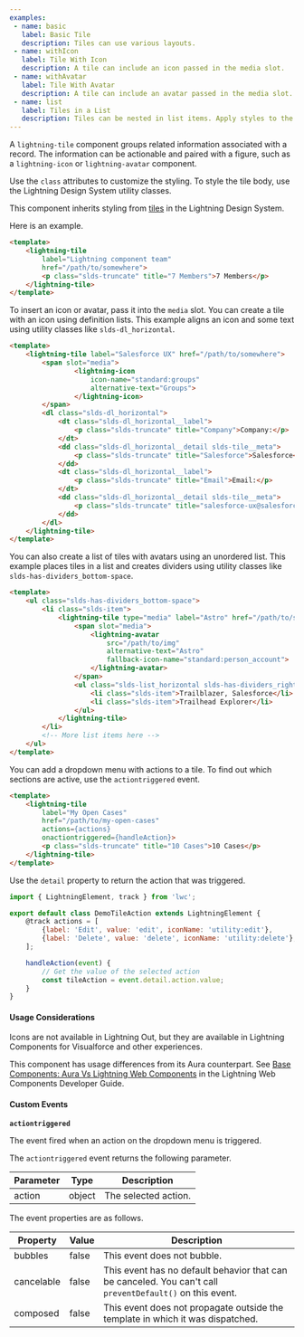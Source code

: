 ```yaml
---
examples:
 - name: basic
   label: Basic Tile
   description: Tiles can use various layouts.
 - name: withIcon
   label: Tile With Icon
   description: A tile can include an icon passed in the media slot.
 - name: withAvatar
   label: Tile With Avatar
   description: A tile can include an avatar passed in the media slot.
 - name: list
   label: Tiles in a List
   description: Tiles can be nested in list items. Apply styles to the list and each item to create dividers.
---
```

A `lightning-tile` component groups related information associated with a
record. The information can be actionable and paired with a figure, such as a
`lightning-icon` or `lightning-avatar` component.

Use the `class` attributes to customize the styling. To style the tile
body, use the Lightning Design System utility classes.

This component inherits styling from
[tiles](https://www.lightningdesignsystem.com/components/tiles/) in the
Lightning Design System.

Here is an example.

```html
<template>
    <lightning-tile
        label="Lightning component team"
        href="/path/to/somewhere">
        <p class="slds-truncate" title="7 Members">7 Members</p>
    </lightning-tile>
</template>
```

To insert an icon or avatar, pass it into the `media` slot. You can
create a tile with an icon using definition lists. This example aligns an icon
and some text using utility classes like `slds-dl_horizontal`.

```html
<template>
    <lightning-tile label="Salesforce UX" href="/path/to/somewhere">
        <span slot="media">
                <lightning-icon
                    icon-name="standard:groups"
                    alternative-text="Groups">
                </lightning-icon>
        </span>
        <dl class="slds-dl_horizontal">
            <dt class="slds-dl_horizontal__label">
                <p class="slds-truncate" title="Company">Company:</p>
            </dt>
            <dd class="slds-dl_horizontal__detail slds-tile__meta">
                <p class="slds-truncate" title="Salesforce">Salesforce</p>
            </dd>
            <dt class="slds-dl_horizontal__label">
                <p class="slds-truncate" title="Email">Email:</p>
            </dt>
            <dd class="slds-dl_horizontal__detail slds-tile__meta">
                <p class="slds-truncate" title="salesforce-ux@salesforce.com">salesforce-ux@salesforce.com</p>
            </dd>
        </dl>
    </lightning-tile>
</template>
```

You can also create a list of tiles with avatars using an unordered list.
This example places tiles in a list and creates dividers using utility classes
like `slds-has-dividers_bottom-space`.

```html
<template>
    <ul class="slds-has-dividers_bottom-space">
        <li class="slds-item">
            <lightning-tile type="media" label="Astro" href="/path/to/somewhere">
                <span slot="media">
                    <lightning-avatar
                        src="/path/to/img"
                        alternative-text="Astro"
                        fallback-icon-name="standard:person_account">
                    </lightning-avatar>
                </span>
                <ul class="slds-list_horizontal slds-has-dividers_right">
                    <li class="slds-item">Trailblazer, Salesforce</li>
                    <li class="slds-item">Trailhead Explorer</li>
                </ul>
            </lightning-tile>
        </li>
        <!-- More list items here -->
    </ul>
</template>
```

You can add a dropdown menu with actions to a tile. To find out which sections are active, use the `actiontriggered` event.

```html
<template>
    <lightning-tile
        label="My Open Cases"
        href="/path/to/my-open-cases"
        actions={actions}
        onactiontriggered={handleAction}>
        <p class="slds-truncate" title="10 Cases">10 Cases</p>
    </lightning-tile>
</template>
```
Use the `detail` property to return the action that was triggered.

```javascript
import { LightningElement, track } from 'lwc';

export default class DemoTileAction extends LightningElement {
    @track actions = [
        {label: 'Edit', value: 'edit', iconName: 'utility:edit'},
        {label: 'Delete', value: 'delete', iconName: 'utility:delete'},
    ];

    handleAction(event) {
        // Get the value of the selected action
        const tileAction = event.detail.action.value;
    }
}
```

#### Usage Considerations

Icons are not available in Lightning Out, but they are available in Lightning Components for Visualforce and other experiences.

This component has usage differences from its Aura counterpart. See [Base Components: Aura Vs Lightning Web Components](docs/component-library/documentation/lwc/lwc.migrate_map_aura_lwc_components) in the Lightning Web Components Developer Guide.


#### Custom Events

**`actiontriggered`**

The event fired when an action on the dropdown menu is triggered.

The `actiontriggered` event returns the following parameter.

Parameter|Type|Description
-----|-----|----------
action|object|The selected action.

The event properties are as follows.

Property|Value|Description
-----|-----|----------
bubbles|false|This event does not bubble.
cancelable|false|This event has no default behavior that can be canceled. You can't call `preventDefault()` on this event.
composed|false|This event does not propagate outside the template in which it was dispatched.
